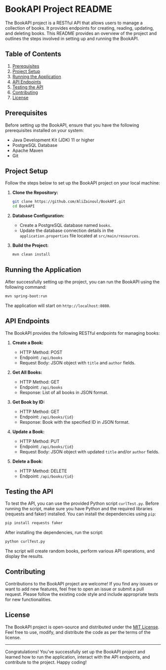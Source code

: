 # BookAPI Project README

The BookAPI project is a RESTful API that allows users to manage a collection of books. It provides endpoints for creating, reading, updating, and deleting books. This README provides an overview of the project and outlines the steps involved in setting up and running the BookAPI.

## Table of Contents
1. [Prerequisites](#prerequisites)
2. [Project Setup](#project-setup)
3. [Running the Application](#running-the-application)
4. [API Endpoints](#api-endpoints)
5. [Testing the API](#testing-the-api)
6. [Contributing](#contributing)
7. [License](#license)

## Prerequisites
Before setting up the BookAPI, ensure that you have the following prerequisites installed on your system:
- Java Development Kit (JDK) 11 or higher
- PostgreSQL Database
- Apache Maven
- Git

## Project Setup
Follow the steps below to set up the BookAPI project on your local machine:

1. **Clone the Repository:**
   ```bash
   git clone https://github.com/AliZainoul/BookAPI.git
   cd BookAPI
   ```

2. **Database Configuration:**
   - Create a PostgreSQL database named `books`.
   - Update the database connection details in the `application.properties` file located at `src/main/resources`.

3. **Build the Project:**
   ```bash
   mvn clean install
   ```

## Running the Application
After successfully setting up the project, you can run the BookAPI using the following command:

```bash
mvn spring-boot:run
```

The application will start on `http://localhost:8080`.

## API Endpoints
The BookAPI provides the following RESTful endpoints for managing books:

1. **Create a Book:**
   - HTTP Method: POST
   - Endpoint: `/api/books`
   - Request Body: JSON object with `title` and `author` fields.

2. **Get All Books:**
   - HTTP Method: GET
   - Endpoint: `/api/books`
   - Response: List of all books in JSON format.

3. **Get Book by ID:**
   - HTTP Method: GET
   - Endpoint: `/api/books/{id}`
   - Response: Book with the specified ID in JSON format.

4. **Update a Book:**
   - HTTP Method: PUT
   - Endpoint: `/api/books/{id}`
   - Request Body: JSON object with updated `title` and/or `author` fields.

5. **Delete a Book:**
   - HTTP Method: DELETE
   - Endpoint: `/api/books/{id}`

## Testing the API
To test the API, you can use the provided Python script `curlTest.py`. Before running the script, make sure you have Python and the required libraries (requests and faker) installed. You can install the dependencies using `pip`:

```bash
pip install requests faker
```

After installing the dependencies, run the script:

```bash
python curlTest.py
```

The script will create random books, perform various API operations, and display the results.

## Contributing
Contributions to the BookAPI project are welcome! If you find any issues or want to add new features, feel free to open an issue or submit a pull request. Please follow the existing code style and include appropriate tests for new functionalities.

## License
The BookAPI project is open-source and distributed under the [MIT License](LICENSE). Feel free to use, modify, and distribute the code as per the terms of the license.

---
Congratulations! You've successfully set up the BookAPI project and learned how to run the application, interact with the API endpoints, and contribute to the project. Happy coding!